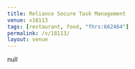 ```yaml
---
title: Reliance Secure Task Management
venue: v18113
tags: [restaurant, food, "fhrs:662464"]
permalink: /v/18113/
layout: venue
---
```

null
